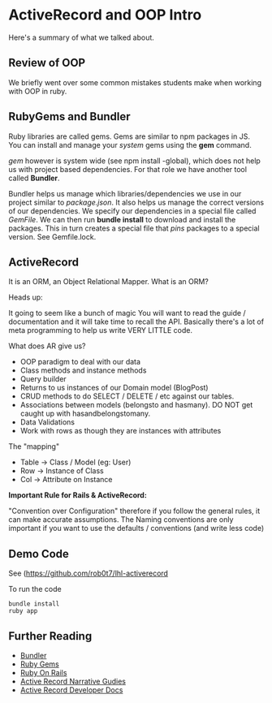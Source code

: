 # ActiveRecord and OOP Intro

Here's a summary of what we talked about.

## Review of OOP

We briefly went over some common mistakes students make when working
with OOP in ruby.

## RubyGems and Bundler

Ruby libraries are called gems. Gems are similar to npm packages in
JS. You can install and manage your *system* gems using the **gem**
command.

*gem* however is system wide (see npm install -global), which does not
help us with project based dependencies. For that role we have another
tool called **Bundler**.

Bundler helps us manage which libraries/dependencies we use in our
project similar to *package.json*. It also helps us manage the correct versions of our
dependencies. We specify our dependencies in a special file called
*GemFile*. We can then run **bundle install** to download and install
the packages. This in turn creates a special file that *pins* packages
to a special version. See Gemfile.lock.

## ActiveRecord

It is an ORM, an Object Relational Mapper. What is an ORM?

Heads up:

It going to seem like a bunch of magic
You will want to read the guide / documentation and it will take time to recall the API.
Basically there's a lot of meta programming to help us write VERY LITTLE code.

What does AR give us?
* OOP paradigm to deal with our data
* Class methods and instance methods
* Query builder
* Returns to us instances of our Domain model (BlogPost)
* CRUD methods to do SELECT / DELETE / etc against our tables.
* Associations between models (belongsto and hasmany). DO NOT get caught up with hasandbelongstomany.
* Data Validations
* Work with rows as though they are instances with attributes

The "mapping"
* Table -> Class / Model (eg: User)
* Row -> Instance of Class
* Col -> Attribute on Instance

**Important Rule for Rails & ActiveRecord:**

"Convention over Configuration" therefore if you follow the general
rules, it can make accurate assumptions. The Naming conventions are
only important if you want to use the defaults / conventions (and
write less code)

## Demo Code

See (https://github.com/rob0t7/lhl-activerecord

To run the code
``` shell
bundle install
ruby app
```

## Further Reading

* [Bundler](http://bundler.io)
* [Ruby Gems](https://rubygems.org/)
* [Ruby On Rails](http://rubyonrails.org/)
* [Active Record Narrative Gudies](http://guides.rubyonrails.org/)
* [Active Record Developer Docs](https://api.rubyonrails.org)
